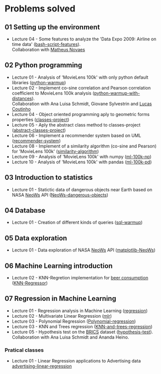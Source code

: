 # Problems solved

## 01 Setting up the environment

* Lecture 04 - Some features to analyze the 'Data Expo 2009: Airline on time data' ([bash-script-features](https://github.com/gus-phys/bash-script-features)).  
Collaboration with [Matheus Novaes](https://github.com/matheuspnovaes/lista-4)

## 02 Python programming

* Lecture 01 - Analysis of 'MovieLens 100k' with only python default libraries ([python-warmup](https://github.com/gus-phys/ai2-exercises-resolution/tree/main/02-programacao-python/aula1/python-warmup))
* Lecture 02 - Implement co-sine correlation and Pearson correlation coefficient to MovieLens 100k analysis ([python-warmup-with-distances](https://github.com/gus-phys/python-warmup-with-distances)).  
Collaboration with Ana Luisa Schmidt, Giovane Sylvestrin and [Lucas Coutinho](https://github.com/lucas-coutinho/python-warmup)
* Lecture 04 - Object oriented programming aply to geometric forms properties ([classes-project](https://github.com/gus-phys/ai2-exercises-resolution/tree/main/02-programacao-python/aula4/classes-project))
* Lecture 05 - Aply the abstract class method to classes-project ([abstract-classes-project](https://github.com/gus-phys/ai2-exercises-resolution/tree/main/02-programacao-python/aula5/abstract-classes))
* Lecture 06 - Implement a recommender system based on UML ([recommender-system](https://github.com/gus-phys/ai2-exercises-resolution/tree/main/02-programacao-python/aula6/recommender-system))
* Lecture 08 - Implement of a similarity algorithm (co-sine and Pearson) for 'MovieLens 100k' ([similarity-algorithm](https://github.com/gus-phys/ai2-exercises-resolution/tree/main/02-programacao-python/aula8/similarity-algorithm))
* Lecture 09 - Analysis of 'MovieLens 100k' with numpy ([ml-100k-np](https://github.com/gus-phys/ai2-exercises-resolution/tree/main/02-programacao-python/aula9/ml-100k-np))
* Lecture 10 - Analysis of 'MovieLens 100k' with pandas ([ml-100k-pd](https://github.com/gus-phys/ai2-exercises-resolution/tree/main/02-programacao-python/aula10/ml-100k-pd))

## 03 Introduction to statistics

* Lecture 01 - Statictic data of dangerous objects near Earth based on NASA [NeoWs](https://api.nasa.gov/) API ([NeoWs-dangerous-objects](https://github.com/gus-phys/ai2-exercises-resolution/tree/main/03-introducao-a-estatistica/aula1/NeoWs))

## 04 Database

* Lecture 01 - Creation of different kinds of queries ([sql-warmup](https://github.com/gus-phys/AI2-resourses/tree/main/04-banco-de-dados/aula1/sql-warmup))

## 05 Data exploration

* Lecture 01 - Data exploration of NASA [NeoWs](https://api.nasa.gov/) API ([matplotlib-NeoWs](https://github.com/gus-phys/AI2-resourses/tree/main/05-exploracao-de-dados/aula1/matplotlib-NeoWs))

## 06 Machine Learning introduction

* Lecture 02 - KNN-Regretion implementation for [beer consumption](https://www.kaggle.com/dongeorge/beer-consumption-sao-paulo) ([KNN-Regressor](https://github.com/gus-phys/AI2-resourses/tree/main/06-introducao-ml/aula2/KNN-Regressor))

## 07 Regression in Machine Learning

* Lecture 01 - Regression analysis in Machine Learning ([regression](https://github.com/gus-phys/AI2-resourses/tree/main/07-ml-regressao/aula1/regression))
* Lecture 02 - Multivariate Linear Regression ([mlr](https://github.com/gus-phys/AI2-resourses/tree/main/07-ml-regressao/aula2/multivariative-linear-regression))
* Lecture 03 - Polynomial Regression ([Polynomial-regression](https://github.com/gus-phys/AI2-resourses/tree/main/07-ml-regressao/aula3/Polynomial-regression))
* Lecture 03 - KNN and Trees regression ([KNN-and-trees-regression](https://github.com/gus-phys/AI2-resourses/tree/main/07-ml-regressao/aula3/KNN-and-trees-regression))
* Lecture 05 - Hypothesis test on the [BRICS](https://www.kaggle.com/docstein/brics-world-bank-indicators) dataset ([hypothesis-test](https://github.com/gus-phys/BRICS-hypothesis-test)).
Collaboration with Ana Luisa Schmidt and Ananda Heino.

### Pratical classes

* Lecture 01 - Linear Regression applications to Advertising data [advertising-linear-regression](https://github.com/gus-phys/AI2-resourses/tree/main/07-ml-regressao/aulas-praticas/aula1/linear-regression)
